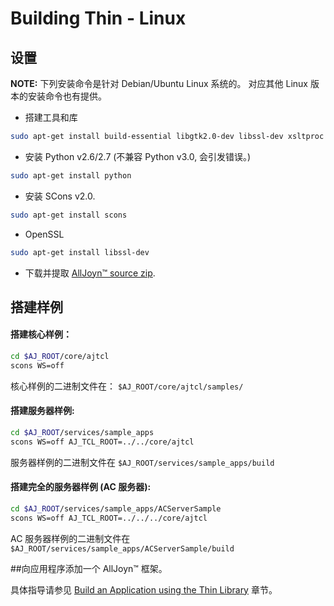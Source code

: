 # Building Thin - Linux

## 设置

**NOTE:** 下列安装命令是针对 Debian/Ubuntu Linux 系统的。 对应其他 Linux 版本的安装命令也有提供。

* 搭建工具和库

```sh
sudo apt-get install build-essential libgtk2.0-dev libssl-dev xsltproc ia32-libs libxml2-dev
```

* 安装 Python v2.6/2.7 (不兼容 Python v3.0, 会引发错误。)

```sh
sudo apt-get install python
```

* 安装 SCons v2.0.

```sh
sudo apt-get install scons
```

* OpenSSL

```sh
sudo apt-get install libssl-dev
```

* 下载并提取 [AllJoyn&trade; source zip][download].

## 搭建样例

#### 搭建核心样例：

```sh
cd $AJ_ROOT/core/ajtcl
scons WS=off
```

核心样例的二进制文件在： `$AJ_ROOT/core/ajtcl/samples/`

#### 搭建服务器样例:

```sh
cd $AJ_ROOT/services/sample_apps
scons WS=off AJ_TCL_ROOT=../../core/ajtcl
```

服务器样例的二进制文件在 `$AJ_ROOT/services/sample_apps/build`

#### 搭建完全的服务器样例 (AC 服务器):

```sh
cd $AJ_ROOT/services/sample_apps/ACServerSample
scons WS=off AJ_TCL_ROOT=../../../core/ajtcl
```

AC 服务器样例的二进制文件在 `$AJ_ROOT/services/sample_apps/ACServerSample/build`

##向应用程序添加一个 AllJoyn™ 框架。

具体指导请参见 [Build an Application using the Thin Library][build-app-thin-library] 章节。

[download]: https://allseenalliance.org/framework/download
[build-app-thin-library]:  /develop/tutorial/thin-app
